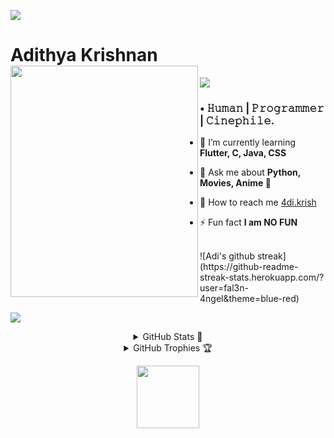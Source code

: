 

<img src="https://user-images.githubusercontent.com/73097560/115834477-dbab4500-a447-11eb-908a-139a6edaec5c.gif"></a>
# Adithya Krishnan <img align="left" src="https://github.com/fal3n-4ngel/fal3n-4ngel/blob/main/4.gif" width="300" height="370" />
<img align="center" src="https://komarev.com/ghpvc/?username=fal3n-4ngel"/> 

### • 𝙷𝚞𝚖𝚊𝚗 | 𝙿𝚛𝚘𝚐𝚛𝚊𝚖𝚖𝚎𝚛 | 𝙲𝚒𝚗𝚎𝚙𝚑𝚒𝚕𝚎.

- 🌱  I’m currently learning **Flutter, C, Java, CSS**

- 💬  Ask me about **Python, Movies, Anime 🐍**

- 🚀  How to reach me  [4di.krish](https://www.instagram.com/4di.krish/)

- ⚡ Fun fact **I am NO FUN**

<br>
![Adi's github streak](https://github-readme-streak-stats.herokuapp.com/?user=fal3n-4ngel&theme=blue-red)
<br>

<img src="https://user-images.githubusercontent.com/73097560/115834477-dbab4500-a447-11eb-908a-139a6edaec5c.gif"></a>

<details align="center">
  <summary>GitHub Stats 📖</summary>
  
  <p align="center">
    <img src="https://github-readme-stats.vercel.app/api?username=fal3n-4ngel"/>
    <img src="https://github-readme-stats.vercel.app/api/top-langs/?username=fal3n-4ngel&layout=compact"/>
    </p>
</details>

<details align="center">
  <summary>GitHub Trophies 🏆</summary>
  <p align="center">
    <img src="https://github-profile-trophy.vercel.app/?username=fal3n-4ngel&title=MultiLanguage,Commits,PullRequest,Repositories,Stars,MultipleOrganizationsTrophy"/>
  </p>
</details>

<p align="center">
<img width="100" src="https://media1.giphy.com/media/3o7WIx7urV838kHFzW/giphy.gif">
</p>
